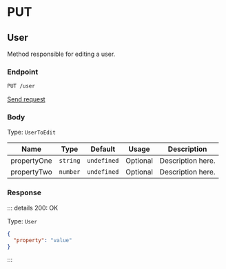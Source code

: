 # PUT

## User

Method responsible for editing a user.

### Endpoint

```sh
PUT /user
```

[Send request](https://hopp.sh/r/2lUSclVS0hUL '/user')

### Body

Type: `UserToEdit`

| Name        | Type     | Default     | Usage    | Description       |
| ----------- | -------- | ----------- | -------- | ----------------- |
| propertyOne | `string` | `undefined` | Optional | Description here. |
| propertyTwo | `number` | `undefined` | Optional | Description here. |

### Response

::: details 200: OK

Type: `User`

```json
{
  "property": "value"
}
```

:::
